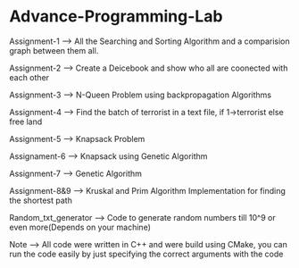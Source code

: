 # Advance-Programming-Lab

Assignment-1 --> All the Searching and Sorting Algorithm and a comparision graph between them all.

Assignment-2 --> Create a Deicebook and show who all are coonected with each other

Assignment-3 --> N-Queen Problem using backpropagation Algorithms

Assignment-4 --> Find the batch of terrorist in a text file, if 1->terrorist else free land

Assignment-5 --> Knapsack Problem

Assignament-6 --> Knapsack using Genetic Algorithm

Assignment-7 --> Genetic Algorithm

Assignment-8&9 --> Kruskal and Prim Algorithm Implementation for finding the shortest path

Random_txt_generator --> Code to generate random numbers till 10^9 or even more(Depends on your machine)

Note --> All code were written in C++ and were build using CMake, you can run the code easily by just specifying the correct arguments with the code
